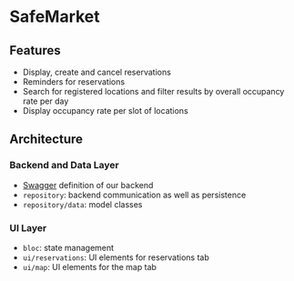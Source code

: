 # SafeMarket

## Features
- Display, create and cancel reservations
- Reminders for reservations
- Search for registered locations and filter results by overall occupancy rate per day
- Display occupancy rate per slot of locations

## Architecture

### Backend and Data Layer

- [Swagger](https://wirvsvirusretail.azurewebsites.net/swagger/ui/index.html) definition of our backend
- `repository`: backend communication as well as persistence
- `repository/data`: model classes

### UI Layer
- `bloc`: state management
- `ui/reservations`: UI elements for reservations tab
- `ui/map`: UI elements for the map tab



